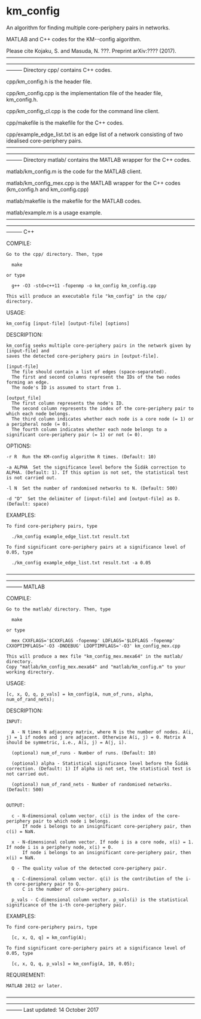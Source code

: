 # km_config
An algorithm for finding multiple core-periphery pairs in networks. 


MATLAB and C++ codes for the KM--config algorithm.

Please cite
  Kojaku, S. and Masuda, N. ???. Preprint arXiv:???? (2017).
———————————————————————————————————————————————————————————————————————————
Directory cpp/ contains C++ codes.
      
  cpp/km_config.h is the header file.
  
  cpp/km_config.cpp is the implementation file of the header file, km_config.h.
  
  cpp/km_config_cl.cpp is the code for the command line client.
  
  cpp/makefile is the makefile for the C++ codes. 

  cpp/example_edge_list.txt is an edge list of a network consisting of two idealised core-periphery pairs.
———————————————————————————————————————————————————————————————————————————
Directory matlab/ contains the MATLAB wrapper for the C++ codes.
  
  matlab/km_config.m is the code for the MATLAB client.

  matlab/km_config_mex.cpp is the MATLAB wrapper for the C++ codes (km_config.h and km_config.cpp)

  matlab/makefile is the makefile for the MATLAB codes. 
  
  matlab/example.m is a usage example. 
———————————————————————————————————————————————————————————————————————————
C++

  COMPILE:

    Go to the cpp/ directory. Then, type
        
      make
       
    or type
        
      g++ -O3 -std=c++11 -fopenmp -o km_config km_config.cpp
    	
    This will produce an executable file "km_config" in the cpp/ directory.
 
 
  USAGE:

    km_config [input-file] [output-file] [options]
  
  
  DESCRIPTION:

    km_config seeks multiple core-periphery pairs in the network given by [input-file] and
    saves the detected core-periphery pairs in [output-file].
  
    [input-file]
      The file should contain a list of edges (space-separated).
      The first and second columns represent the IDs of the two nodes forming an edge.
      The node's ID is assumed to start from 1.
  
    [output_file]
      The first column represents the node's ID.
      The second column represents the index of the core-periphery pair to which each node belongs.
      The third column indicates whether each node is a core node (= 1) or a peripheral node (= 0).
      The fourth column indicates whether each node belongs to a significant core-periphery pair (= 1) or not (= 0).
  
  
  OPTIONS:
  
    -r R  Run the KM-config algorithm R times. (Default: 10)
  
    -a ALPHA  Set the significance level before the Šidák correction to ALPHA. (Default: 1). If this option is not set, the statistical test is not carried out.
  
    -l N  Set the number of randomised networks to N. (Default: 500)
  
    -d "D"  Set the delimiter of [input-file] and [output-file] as D. (Default: space)  


  EXAMPLES:
    
    To find core-periphery pairs, type
    
      ./km_config example_edge_list.txt result.txt
    
    To find significant core-periphery pairs at a significance level of 0.05, type
 
      ./km_config example_edge_list.txt result.txt -a 0.05 
———————————————————————————————————————————————————————————————————————————
MATLAB  
      
  COMPILE:

    Go to the matlab/ directory. Then, type
        
      make
    
    or type
       
      mex CXXFLAGS='$CXXFLAGS -fopenmp' LDFLAGS='$LDFLAGS -fopenmp' CXXOPTIMFLAGS='-O3 -DNDEBUG' LDOPTIMFLAGS='-O3' km_config_mex.cpp 
    
    This will produce a mex file "km_config_mex.mexa64" in the matlab/ directory. 
    Copy "matlab/km_config_mex.mexa64" and "matlab/km_config.m" to your working directory.
 
 
  USAGE:

    [c, x, Q, q, p_vals] = km_config(A, num_of_runs, alpha, num_of_rand_nets);
 
 
  DESCRIPTION:

    INPUT:   
 
      A - N times N adjacency matrix, where N is the number of nodes. A(i, j) = 1 if nodes and j are adjacent. Otherwise A(i, j) = 0. Matrix A should be symmetric, i.e., A(i, j) = A(j, i).
      
      (optional) num_of_runs - Number of runs. (Default: 10) 
      
      (optional) alpha - Statistical significance level before the Šidák correction. (Default: 1) If alpha is not set, the statistical test is not carried out. 
      
      (optional) num_of_rand_nets - Number of randomised networks. (Default: 500) 


    OUTPUT:

      c - N-dimensional column vector. c(i) is the index of the core-periphery pair to which node i belongs.
          If node i belongs to an insignificant core-periphery pair, then c(i) = NaN.
      
      x - N-dimensional column vector. If node i is a core node, x(i) = 1. If node i is a periphery node, x(i) = 0.
          If node i belongs to an insignificant core-periphery pair, then x(i) = NaN.
      
      Q - The quality value of the detected core-periphery pair.
      
      q - C-dimensional column vector. q(i) is the contribution of the i-th core-periphery pair to Q.
          C is the number of core-periphery pairs.
      
      p_vals - C-dimensional column vector. p_vals(i) is the statistical significance of the i-th core-periphery pair. 

  
  EXAMPLES:
    
    To find core-periphery pairs, type 
 
      [c, x, Q, q] = km_config(A);

    To find significant core-periphery pairs at a significance level of 0.05, type	
    
      [c, x, Q, q, p_vals] = km_config(A, 10, 0.05);


  REQUIREMENT: 
      
    MATLAB 2012 or later.
———————————————————————————————————————————————————————————————————————————
Last updated: 14 October 2017
